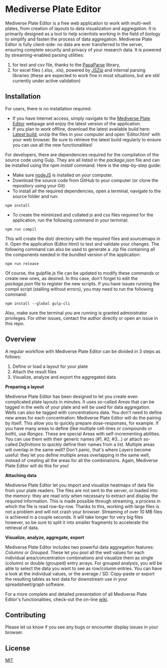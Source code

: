 # Mediverse Plate Editor

Mediverse Plate Editor is a free web application to work with multi-well plates, from creation of layouts to data visualization and aggregation.
It is primarily designed as a tool to help scientists working in the field of biology to simplify and fasten the process of data aggregation.
Mediverse Plate Editor is fully client-side: no data are ever transferred to the server, ensuring complete security and privacy of your research data. It is powered by streaming-enabled parsing utilities:
1. for text and csv file, thanks to the [PapaParse](https://www.papaparse.com/) library,
2. for excel files (.xlsx, .xls), powered by [JSZip](https://stuk.github.io/jszip/) and internal parsing libraries (these are expected to work fine in most situations, but are still currently under active validation)


## Installation

For users, there is no installation required.
- If you have Internet access, simply navigate to the [Mediverse Plate Editor](https://plateeditor.sourceforge.io) webpage and enjoy the latest version of the application.
- If you plan to work offline, download the latest available build here: [Latest build](https://sourceforge.net/projects/plateeditor/), unzip the files in your computer and open 'Editor.html' with your web browser.
Be sure to retrieve the latest build regularly to ensure you can use all the new functionalities!

For developers, there are dependencies required for the compilation of the source code using Gulp. They are all listed in the _package.json_ file and can be installed using the _npm_ _install_ command. Here is the step-by-step guide:
- Make sure [nodeJS](https://nodejs.org) is installed on your computer.
- Download the source code from GitHub to your computer (or clone the repository using your Git)
- To install all the required dependencies, open a terminal, navigate to the source folder and run:

```
npm install
```

- To create the minimized and collated js and css files required for the application, run the following command in your terminal:

```
npm run compil
```

This will create the dist/ directory with the required files and sourcemaps in it. Open the application (Editor.html) to test and validate your changes.
The following command can also be used to generate a .zip file containing all the components needed in the bundled version of the application:

```
npm run release
```

Of course, the gulpfile.js file can be updated to modify these commands or create new ones, as desired. In this case, don't forget to edit the _package.json_ file to register the new scripts.
If you have issues running the compil script (stalling without errors), you may need to run the following command:

```
npm install --global gulp-cli
```

Also, make sure the terminal you are running is granted administrator privileges. For other issues, contact the author directly or open an issue in this repo.

## Overview

A regular workflow with Mediverse Plate Editor can be divided in 3 steps as follows:
1. Define or load a layout for your plate
2. Attach the result files
3. Visualize, analyze and export the aggregated data


**Preparing a layout**

Mediverse Plate Editor has been designed to let you create even complicated plate layouts in minutes. It uses so-called _Areas_ that can be tagged in the wells of your plate and will be used for data aggregation.
Wells can also be tagged with concentrations data. You don't need to define new areas for each concentration: Mediverse Plate Editor will do the pairing by itself. This allow you to quickly prepare dose-responses, for example.
If you have many areas to define (like multiple cell-lines or compounds or both), use _Ranges_. These are special Areas with self-incrementing abilities. You can use them with their generic names (#1, #2, #3...) or attach so-called _Definitions_ to quickly define their names from a list.
Multiple areas will overlap in the same well? Don't panic, that's where _Layers_ become useful: they let you define multiple areas overlapping in the same well, instead of creating all the areas for all the combinations. Again, Mediverse Plate Editor will do this for you!

**Attaching data**

Mediverse Plate Editor let you import and visualize heatmaps of data file from your plate readers.
The files are not sent to the server, or loaded into the memory: they are read only when necessary to extract and display the required information. This is made possible through streaming, a process in which the file is read row-by-row.
Thanks to this, working with large files is not a problem and will not crash your browser. Streaming of over 10 MB files is achieved in a couple seconds. It will take longer for very big files however, so be sure to split it into smaller fragments to accelerate the retrieval of data.

**Visualize, analyze, aggregate, export**

Mediverse Plate Editor includes two powerful data aggregation features: _Columns_ or _Grouped_. These let you pool all the well values for each individual area/concentration combinations and visualize them as single (column) or double (grouped) entry arrays.
For grouped analysis, you will be able to select the data you want to see as row/column entries. You can have a look at the individual values, or the average / SD. Copy-paste or export the resulting tables as text data for downstream use in your spreadsheet/graph software.

For a more complete and detailed presentation of all Mediverse Plate Editor's functionalities, check-out the on-line [wiki](https://sourceforge.net/p/plateeditor/wiki/Home/).

## Contributing
Please let us know if you see any bugs or encounter display issues in your browser.


## License
[MIT](https://choosealicense.com/licenses/mit/)
